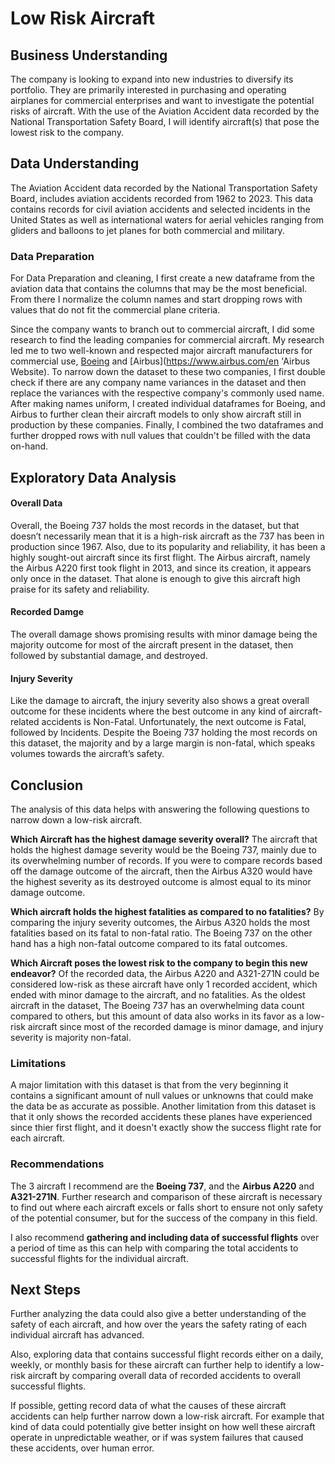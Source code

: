 # Low Risk Aircraft


## Business Understanding

The company is looking to expand into new industries to diversify its portfolio. They are primarily interested in purchasing and operating airplanes for commercial enterprises and want to investigate the potential risks of aircraft. With the use of the Aviation Accident data recorded by the National Transportation Safety Board, I will identify aircraft(s) that pose the lowest risk to the company.

## Data Understanding

The Aviation Accident data recorded by the National Transportation Safety Board, includes aviation accidents recorded from 1962 to 2023. This data contains records for civil aviation accidents and selected incidents in the United States as well as international waters for aerial vehicles ranging from gliders and balloons to jet planes for both commercial and military.

### Data Preparation

For Data Preparation and cleaning, I first create a new dataframe from the aviation data that contains the columns that may be the most beneficial. From there I normalize the column names and start dropping rows with values that do not fit the commercial plane criteria. 

Since the company wants to branch out to commercial aircraft, I did some research to find the leading companies for commercial aircraft. My research led me to two well-known and respected major aircraft manufacturers for commercial use, [Boeing](https://www.boeing.com/ 'Boeing website') and [Airbus](https://www.airbus.com/en 'Airbus Website). To narrow down the dataset to these two companies, I first double check if there are any company name variances in the dataset and then replace the variances with the respective company's commonly used name. After making names uniform, I created individual dataframes for Boeing, and Airbus to further clean their aircraft models to only show aircraft still in production by these companies. Finally, I combined the two dataframes and further dropped rows with null values that couldn't be filled with the data on-hand.


## Exploratory Data Analysis

#### Overall Data

Overall, the Boeing 737 holds the most records in the dataset, but that doesn’t necessarily mean that it is a high-risk aircraft as the 737 has been in production since 1967. Also, due to its popularity and reliability, it has been a highly sought-out aircraft since its first flight. The Airbus aircraft, namely the Airbus A220 first took flight in 2013, and since its creation, it appears only once in the dataset. That alone is enough to give this aircraft high praise for its safety and reliability.


#### Recorded Damge

The overall damage shows promising results with minor damage being the majority outcome for most of the aircraft present in the dataset, then followed by substantial damage, and destroyed.


#### Injury Severity

Like the damage to aircraft, the injury severity also shows a great overall outcome for these incidents where the best outcome in any kind of aircraft-related accidents is Non-Fatal. Unfortunately, the next outcome is Fatal, followed by Incidents. Despite the Boeing 737 holding the most records on this dataset, the majority and by a large margin is non-fatal, which speaks volumes towards the aircraft’s safety.


## Conclusion

The analysis of this data helps with answering the following questions to narrow down a low-risk aircraft.

**Which Aircraft has the highest damage severity overall?** 
The aircraft that holds the highest damage severity would be the Boeing 737, mainly due to its overwhelming number of records. If you were to compare records based off the damage outcome of the aircraft, then the Airbus A320 would have the highest severity as its destroyed outcome is almost equal to its minor damage outcome.

**Which aircraft holds the highest fatalities as compared to no fatalities?** 
By comparing the injury severity outcomes, the Airbus A320 holds the most fatalities based on its fatal to non-fatal ratio. The Boeing 737 on the other hand has a high non-fatal outcome compared to its fatal outcomes.

**Which Aircraft poses the lowest risk to the company to begin this new endeavor?** 
Of the recorded data, the Airbus A220 and A321-271N could be considered low-risk as these aircraft have only 1 recorded accident, which ended with minor damage to the aircraft, and no fatalities. As the oldest aircraft in the dataset, The Boeing 737 has an overwhelming data count compared to others, but this amount of data also works in its favor as a low-risk aircraft since most of the recorded damage is minor damage, and injury severity is majority non-fatal.

### Limitations

A major limitation with this dataset is that from the very beginning it contains a significant amount of null values or unknowns that could make the data be as accurate as possible. Another limitation from this dataset is that it only shows the recorded accidents these planes have experienced since thier first flight, and it doesn't exactly show the success flight rate for each aircraft.

### Recommendations

The 3 aircraft I recommend are the **Boeing 737**, and the **Airbus A220** and **A321-271N**. Further research and comparison of these aircraft is necessary to find out where each aircraft excels or falls short to ensure not only safety of the potential consumer, but for the success of the company in this field. 

I also recommend **gathering and including data of successful flights** over a period of time as this can help with comparing the total accidents to successful flights for the individual aircraft.

## Next Steps

Further analyzing the data could also give a better understanding of the safety of each aircraft, and how over the years the safety rating of each individual aircraft has advanced.

Also, exploring data that contains successful flight records either on a daily, weekly, or monthly basis for these aircraft can further help to identify a low-risk aircraft by comparing overall data of recorded accidents to overall successful flights.

If possible, getting record data of what the causes of these aircraft accidents can help further narrow down a low-risk aircraft. For example that kind of data could potentially give better insight on how well these aircraft operate in unpredictable weather, or if was system failures that caused these accidents, over human error.

